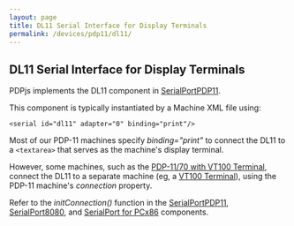 ```yaml
---
layout: page
title: DL11 Serial Interface for Display Terminals
permalink: /devices/pdp11/dl11/
---
```


DL11 Serial Interface for Display Terminals
-------------------------------------------

PDPjs implements the DL11 component in [SerialPortPDP11](/modules/pdp11/lib/serialport.js). 

This component is typically instantiated by a Machine XML file using:

	<serial id="dl11" adapter="0" binding="print"/>

Most of our PDP-11 machines specify *binding="print"* to connect the DL11 to a `<textarea>` that serves as the machine's
display terminal.

However, some machines, such as the [PDP-11/70 with VT100 Terminal](/devices/pdp11/machine/1170/vt100/), connect the DL11
to a separate machine (eg, a [VT100 Terminal](/devices/pc8080/machine/vt100/)), using the PDP-11 machine's *connection* property.

Refer to the *initConnection()* function in the [SerialPortPDP11](/modules/pdp11/lib/serialport.js),
[SerialPort8080](/modules/pc8080/lib/serialport.js), and [SerialPort for PCx86](/modules/pcx86/lib/serialport.js)
components.
